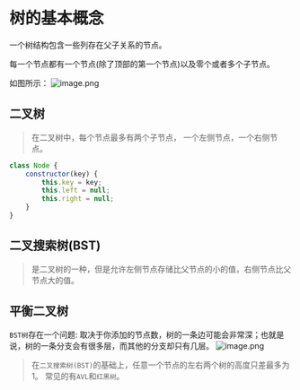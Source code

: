# 树的基本概念

一个树结构包含一些列存在父子关系的节点。

每一个节点都有一个节点(除了顶部的第一个节点)以及零个或者多个子节点。

如图所示：
![image.png](https://p3-juejin.byteimg.com/tos-cn-i-k3u1fbpfcp/4825fee22848488782bce975d5eb3f70~tplv-k3u1fbpfcp-watermark.image)

## 二叉树

> 在二叉树中，每个节点最多有两个子节点， 一个左侧节点，一个右侧节点。

```js
class Node {
    constructor(key) {
        this.key = key;
        this.left = null;
        this.right = null;
    }
}
````

## 二叉搜索树(BST)

> 是二叉树的一种，但是允许左侧节点存储比父节点的小的值，右侧节点比父节点大的值。

## 平衡二叉树

`BST树`存在一个问题: 取决于你添加的节点数，树的一条边可能会非常深；也就是说，树的一条分支会有很多层，而其他的分支却只有几层。
![image.png](https://p6-juejin.byteimg.com/tos-cn-i-k3u1fbpfcp/8886e5adc8634de9acfef0ace53e9fe0~tplv-k3u1fbpfcp-watermark.image)

> 在`二叉搜索树(BST)`的基础上，任意一个节点的左右两个树的高度只差最多为1。 常见的有`AVL`和`红黑树`。
